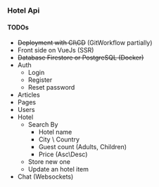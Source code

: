 ### Hotel Api


#### TODOs
- ~~Deployment with CI\CD~~ (GitWorkflow partially)
- Front side on VueJs (SSR)
- ~~Database Firestore or PostgreSQL (Docker)~~
- Auth
  - Login
  - Register
  - Reset password
- Articles
- Pages
- Users
- Hotel
  - Search By
    - Hotel name
    - City \ Country
    - Guest count (Adults, Children)
    - Price (Asc\Desc)
  - Store new one
  - Update an hotel item
- Chat (Websockets)